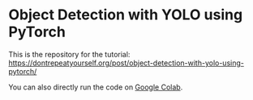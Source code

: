 # Object Detection with YOLO using PyTorch

This is the repository for the tutorial: https://dontrepeatyourself.org/post/object-detection-with-yolo-using-pytorch/

You can also directly run the code on [Google Colab](https://colab.research.google.com/github/python-dontrepeatyourself/Object-Detection-with-YOLO-using-PyTorch/blob/main/Object_Detection_with_YOLO_using_PyTorch.ipynb).
